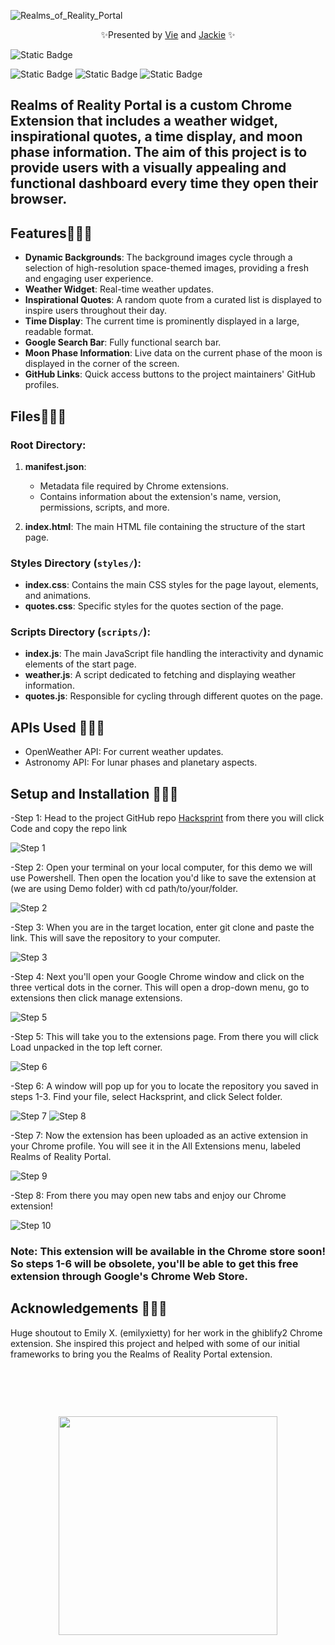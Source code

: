 
![Realms_of_Reality_Portal](https://github.com/Srixx24/Hacksprint/assets/144152489/64b0a4a8-2ebf-400c-8af9-42ce8ebcf0a4)

<p align="center">
✨Presented by <a href="https://github.com/ThatsVie/">Vie</a> and  <a href="https://github.com/Srixx24/">Jackie</a> ✨
</p>

![Static Badge](https://img.shields.io/badge/Queers%20Ruling-Code%20Space-purple?style=string&logoColor=purple)

![Static Badge](https://img.shields.io/badge/HTML5-E34F26?style=for-the-badge&logo=html5&logoColor=white)
![Static Badge](https://img.shields.io/badge/CSS-239120?&style=for-the-badge&logo=css3&logoColor=white)
![Static Badge](https://img.shields.io/badge/JavaScript-323330?style=for-the-badge&logo=javascript&logoColor=F7DF1E)



## Realms of Reality Portal is a custom Chrome Extension that includes a weather widget, inspirational quotes, a time display, and moon phase information. The aim of this project is to provide users with a visually appealing and functional dashboard every time they open their browser.

## Features💫💫💫

- **Dynamic Backgrounds**: The background images cycle through a selection of high-resolution space-themed images, providing a fresh and engaging user experience.
- **Weather Widget**: Real-time weather updates.
- **Inspirational Quotes**: A random quote from a curated list is displayed to inspire users throughout their day.
- **Time Display**: The current time is prominently displayed in a large, readable format.
- **Google Search Bar**: Fully functional search bar.
- **Moon Phase Information**: Live data on the current phase of the moon is displayed in the corner of the screen.
- **GitHub Links**: Quick access buttons to the project maintainers' GitHub profiles.

## Files💫💫💫

### Root Directory:

1. **manifest.json**:
   - Metadata file required by Chrome extensions.
   - Contains information about the extension's name, version, permissions, scripts, and more.

2. **index.html**: The main HTML file containing the structure of the start page.


### Styles Directory (`styles/`):
- **index.css**: Contains the main CSS styles for the page layout, elements, and animations.
- **quotes.css**: Specific styles for the quotes section of the page.

### Scripts Directory (`scripts/`):
- **index.js**: The main JavaScript file handling the interactivity and dynamic elements of the start page.
- **weather.js**: A script dedicated to fetching and displaying weather information.
- **quotes.js**: Responsible for cycling through different quotes on the page.


## APIs Used 💫💫💫
- OpenWeather API: For current weather updates.
- Astronomy API: For lunar phases and planetary aspects.

## Setup and Installation 💫💫💫
<p align="left">-Step 1: Head to the project GitHub repo  <a href="https://github.com/Srixx24/Hacksprint">Hacksprint</a> from there you will click Code and copy the repo link</p> 

![Step 1](https://github.com/Srixx24/Hacksprint/assets/144152489/125a12cf-dff3-4ff7-8a35-3de4dfc0c978)


-Step 2: Open your terminal on your local computer, for this demo we will use Powershell. Then open the location you'd like to save the extension at (we are using Demo folder) with cd path/to/your/folder.

![Step 2](https://github.com/Srixx24/Hacksprint/assets/144152489/e7f592fe-907b-437d-9447-ece08cb98928)


-Step 3: When you are in the target location, enter git clone and paste the link. This will save the repository to your computer.

![Step 3](https://github.com/Srixx24/Hacksprint/assets/144152489/e0f99c46-53b7-41b8-9f75-c538921d6fd7)


-Step 4: Next you'll open your Google Chrome window and click on the three vertical dots in the corner. This will open a drop-down menu, go to extensions then click manage extensions. 

![Step 5](https://github.com/Srixx24/Hacksprint/assets/144152489/bdbc47d8-8a0a-4276-855a-029315af4c4e)


-Step 5: This will take you to the extensions page. From there you will click Load unpacked in the top left corner.

![Step 6](https://github.com/Srixx24/Hacksprint/assets/144152489/8f3f7b4d-6529-402b-9771-aa8b55c6a00f)


-Step 6: A window will pop up for you to locate the repository you saved in steps 1-3. Find your file, select Hacksprint, and click Select folder.

![Step 7](https://github.com/Srixx24/Hacksprint/assets/144152489/d63d6dc0-545f-48cd-a857-ef65e1918575)
![Step 8](https://github.com/Srixx24/Hacksprint/assets/144152489/be41334a-5e9c-4266-9cd2-247bae820ea6)



-Step 7: Now the extension has been uploaded as an active extension in your Chrome profile. You will see it in the All Extensions menu, labeled Realms of Reality Portal.

![Step 9](https://github.com/Srixx24/Hacksprint/assets/144152489/92dd109d-b3b7-48d9-903c-b01bd0537ba8)


-Step 8: From there you may open new tabs and enjoy our Chrome extension!

![Step 10](https://github.com/Srixx24/Hacksprint/assets/144152489/f0c86007-ba64-4042-9ea9-62c3a20e195d)


### Note: This extension will be available in the Chrome store soon! So steps 1-6 will be obsolete, you'll be able to get this free extension through Google's Chrome Web Store.

## Acknowledgements 💫💫💫

Huge shoutout to Emily X. (emilyxietty) for her work in the ghiblify2 Chrome extension. She inspired this project and helped with some of our initial frameworks to bring you the Realms of Reality Portal extension.

<br>

##

<br>

<p align="center">
  <img width="350" src="https://github.com/Srixx24/Hacksprint/assets/144152489/dae45128-3d0b-40f2-a3a6-369fec5ac646">
</p>


